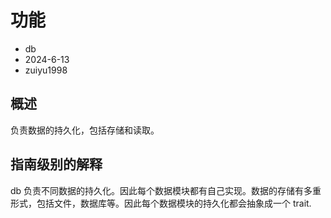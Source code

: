 # 功能

- db
- 2024-6-13
- zuiyu1998

## 概述

负责数据的持久化，包括存储和读取。

## 指南级别的解释

db 负责不同数据的持久化。因此每个数据模块都有自己实现。数据的存储有多重形式，包括文件，数据库等。因此每个数据模块的持久化都会抽象成一个 trait.
